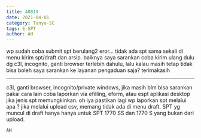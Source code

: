 ```yaml
---
title: 48819
date: 2021-04-01
category: Tanya-SC
tags: E-SPT
author: AH
---
```


wp sudah coba submit spt berulang2 eror... tidak ada spt sama sekali di menu kirim spt/draft dan arsip. baiknya saya sarankan coba kirim ulang dulu dg c3l, incognito, ganti browser terlebih dahulu, lalu kalau masih tetap tidak bisa boleh saya sarankan ke layanan pengaduan saja? terimakasih

---

c3l, ganti browser, incognito/private windows, jika masih blm bisa sarankan pakai cara lain coba laporkan via efilling, eform, atau espt aplikasi desktop jika jenis spt memungkinkan. oh iya pastikan lagi wp laporkan spt melalui apa ? jika melalui upload csv, memang tidak ada di menu draft. SPT yg muncul di draft hanya hanya untuk SPT 1770 SS dan 1770 S yang bukan dari upload.

`AH`
